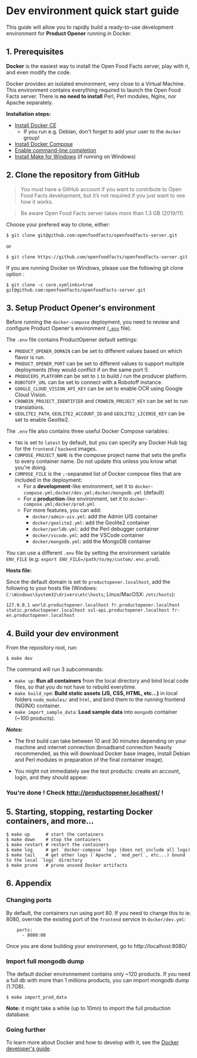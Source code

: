 # Dev environment quick start guide

This guide will allow you to rapidly build a ready-to-use development environment for **Product Opener** running in Docker.


## 1. Prerequisites
**Docker** is the easiest way to install the Open Food Facts server, play with it, and even modify the code.

Docker provides an isolated environment, very close to a Virtual Machine. This environment contains everything required to launch the Open Food Facts server. There is **no need to install** Perl, Perl modules, Nginx, nor Apache separately.

**Installation steps:**
- [Install Docker CE](https://docs.docker.com/install/#supported-platforms)
  - If you run e.g. Debian, don't forget to add your user to the `docker` group!
- [Install Docker Compose](https://docs.docker.com/compose/install/)
- [Enable command-line completion](https://docs.docker.com/compose/completion/)
- [Install Make for Windows](http://gnuwin32.sourceforge.net/packages/make.htm) (if running on Windows)


## 2. Clone the repository from GitHub

> You must have a GitHub account if you want to contribute to Open Food Facts development, but it’s not required if you just want to see how it works.

> Be aware Open Food Facts server takes more than 1.3 GB (2019/11).

Choose your prefered way to clone, either:

```console
$ git clone git@github.com:openfoodfacts/openfoodfacts-server.git
```

or

```console
$ git clone https://github.com/openfoodfacts/openfoodfacts-server.git
```

If you are running Docker on Windows, please use the following git clone option :
```console
$ git clone -c core.symlinks=true git@github.com:openfoodfacts/openfoodfacts-server.git
```

## 3. Setup Product Opener's environment

Before running the `docker-compose` deployment, you need to review and configure
Product Opener's environment ([`.env`](../.env) file).

The `.env` file contains ProductOpener default settings:
* `PRODUCT_OPENER_DOMAIN` can be set to different values based on which flavor is run.
* `PRODUCT_OPENER_PORT` can be set to different values to support multiple deployments (they would conflict if on the same port !).
* `PRODUCERS_PLATFORM` can be set to `1` to build / run the producer platform.
* `ROBOTOFF_URL` can be set to connect with a Robotoff instance.
* `GOOGLE_CLOUD_VISION_API_KEY` can be set to enable OCR using Google Cloud Vision.
* `CROWDIN_PROJECT_IDENTIFIER` and `CROWDIN_PROJECT_KEY` can be set to run translations.
* `GEOLITE2_PATH`, `GEOLITE2_ACCOUNT_ID` and `GEOLITE2_LICENSE_KEY` can be set to enable Geolite2.

The `.env` file also contains three useful Docker Compose variables:
* `TAG` is set to `latest` by default, but you can specify any Docker Hub tag for the `frontend` / `backend` images.
* `COMPOSE_PROJECT_NAME` is the compose project name that sets the prefix to every container name. Do not update this unless you know what you're doing.
* `COMPOSE_FILE` is the `;`-separated list of Docker compose files that are included in the deployment:
  * For a **development**-like environment, set it to `docker-compose.yml;docker/dev.yml;docker/mongodb.yml` (default)
  * For a **production**-like environment, set it to `docker-compose.yml;docker/prod.yml`
  * For more features, you can add:
    * `docker/admin-uis.yml`: add the Admin UIS container
    * `docker/geolite2.yml`: add the Geolite2 container
    * `docker/perldb.yml`: add the Perl debugger container
    * `docker/vscode.yml`: add the VSCode container
    * `docker/mongodb.yml`: add the MongoDB container

You can use a different `.env` file by setting the environment variable `ENV_FILE` (e.g: `export ENV_FILE=/path/to/my/custom/.env.prod`).

**Hosts file:**

Since the default domain is set to `productopener.localhost`, add the following to your hosts file (Windows: `C:\Windows\System32\drivers\etc\hosts`; Linux/MacOSX: `/etc/hosts`):
```text
127.0.0.1 world.productopener.localhost fr.productopener.localhost static.productopener.localhost ssl-api.productopener.localhost fr-en.productopener.localhost 
```

## 4. Build your dev environment

From the repository root, run:

```console
$ make dev
```

The command will run 3 subcommands:
* `make up`: **Run all containers** from the local directory and bind local code files, so that you do not have to rebuild everytime.
* `make build_npm`: **Build static assets (JS, CSS, HTML, etc...)** in local folders `node_modules/` and `html`, and bind them to the running frontend (NGINX) container.
* `make import_sample_data`: **Load sample data** into `mongodb` container (~100 products).

***Notes:*** 

* The first build can take between 10 and 30 minutes depending on your machine and internet connection (broadband connection heavily recommended, as this will download Docker base images, install Debian and Perl modules in preparation of the final container image).

* You might not immediately see the test products: create an account, login, and they should appear.

### You're done ! Check http://productopener.localhost/ !

## 5. Starting, stopping, restarting Docker containers, and more...

```console
$ make up      # start the containers
$ make down    # stop the containers
$ make restart # restart the containers
$ make log     # get `docker-compose` logs (does not include all logs)
$ make tail    # get other logs (`Apache`, `mod_perl`, etc...) bound to the local `logs` directory
$ make prune   # prune unused Docker artifacts
```

## 6. Appendix

### Changing ports

By default, the containers run using port 80. If you need to change this to ie. 8080, override the existing port of the `frontend` service in `docker/dev.yml`:
```
    ports:
      - 8080:80
```
Once you are done building your environment, go to http://localhost:8080/

### Import full mongodb dump
The default docker environnement contains only ~120 products. If you need a full db with more than 1 millions products, you can import mongodb dump (1.7GB).
```console
$ make import_prod_data
```

**Note:** it might take a while (up to 10mn) to import the full production database.


### Going further
To learn more about Docker and how to develop with it, see the [Docker developer's guide]((./docker-developer-guide.md)).
